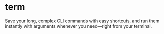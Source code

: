 # term
Save your long, complex CLI commands with easy shortcuts, and run them instantly with arguments whenever you need—right from your terminal.
